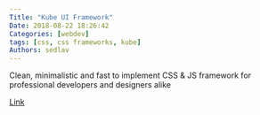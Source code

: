 ```yaml
---
Title: "Kube UI Framework"
Date: 2018-08-22 18:26:42
Categories: [webdev]
tags: [css, css frameworks, kube]
Authors: sedlav
---
```


Clean, minimalistic and fast to implement CSS & JS framework for professional developers and designers alike

[Link](https://imperavi.com/kube/)
